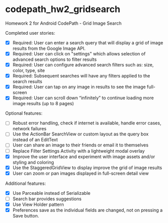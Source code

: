 # codepath_hw2_gridsearch
Homework 2 for Android CodePath - Grid Image Search


Completed user stories:

 * [X] Required: User can enter a search query that will display a grid of image results from the Google Image API.
 * [X] Required: User can click on "settings" which allows selection of advanced search options to filter results
 * [X] Required: User can configure advanced search filters such as: size, color, type, site
 * [X] Required: Subsequent searches will have any filters applied to the search results
 * [X] Required: User can tap on any image in results to see the image full-screen
 * [X] Required: User can scroll down “infinitely” to continue loading more image results (up to 8 pages)

Optional features:

 * [ ] Robust error handling, check if internet is available, handle error cases, network failures
 * [ ] Use the ActionBar SearchView or custom layout as the query box instead of an EditText
 * [ ] User can share an image to their friends or email it to themselves
 * [ ] Replace Filter Settings Activity with a lightweight modal overlay
 * [X] Improve the user interface and experiment with image assets and/or styling and coloring
 * [X] Use the StaggeredGridView to display improve the grid of image results
 * [X] User can zoom or pan images displayed in full-screen detail view

Additional features:

 * [X] Use Parceable instead of Serializable
 * [ ] Search bar provides suggestions
 * [X] Use View Holder pattern
 * [X] Preferences save as the individual fields are changed, not on pressing a Save button.